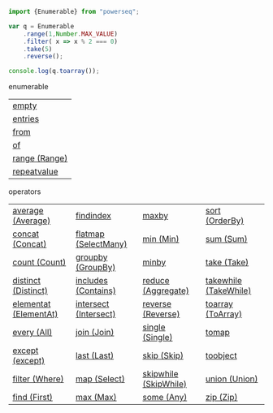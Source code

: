 

```javascript
import {Enumerable} from "powerseq";

var q = Enumerable
    .range(1,Number.MAX_VALUE)
    .filter( x => x % 2 === 0)
    .take(5)
    .reverse();

console.log(q.toarray());
```

enumerable
<table><tr><td><a href="https://github.com/marcinnajder/powerseq/tree/master/test/enumerable/empty.ts">empty</a></td></tr><tr><td><a href="https://github.com/marcinnajder/powerseq/tree/master/test/enumerable/entries.ts">entries</a></td></tr><tr><td><a href="https://github.com/marcinnajder/powerseq/tree/master/test/enumerable/from.ts">from</a></td></tr><tr><td><a href="https://github.com/marcinnajder/powerseq/tree/master/test/enumerable/of.ts">of</a></td></tr><tr><td><a href="https://github.com/marcinnajder/powerseq/tree/master/test/enumerable/range.ts">range (Range)</a></td></tr><tr><td><a href="https://github.com/marcinnajder/powerseq/tree/master/test/enumerable/repeatvalue.ts">repeatvalue</a></td></tr></table>

operators
<table><tr><td><a href="https://github.com/marcinnajder/powerseq/tree/master/test/operators/average.ts">average (Average)</a></td><td><a href="https://github.com/marcinnajder/powerseq/tree/master/test/operators/findindex.ts">findindex</a></td><td><a href="https://github.com/marcinnajder/powerseq/tree/master/test/operators/maxby.ts">maxby</a></td><td><a href="https://github.com/marcinnajder/powerseq/tree/master/test/operators/sort.ts">sort (OrderBy)</a></td></tr><tr><td><a href="https://github.com/marcinnajder/powerseq/tree/master/test/operators/concat.ts">concat (Concat)</a></td><td><a href="https://github.com/marcinnajder/powerseq/tree/master/test/operators/flatmap.ts">flatmap (SelectMany)</a></td><td><a href="https://github.com/marcinnajder/powerseq/tree/master/test/operators/min.ts">min (Min)</a></td><td><a href="https://github.com/marcinnajder/powerseq/tree/master/test/operators/sum.ts">sum (Sum)</a></td></tr><tr><td><a href="https://github.com/marcinnajder/powerseq/tree/master/test/operators/count.ts">count (Count)</a></td><td><a href="https://github.com/marcinnajder/powerseq/tree/master/test/operators/groupby.ts">groupby (GroupBy)</a></td><td><a href="https://github.com/marcinnajder/powerseq/tree/master/test/operators/minby.ts">minby</a></td><td><a href="https://github.com/marcinnajder/powerseq/tree/master/test/operators/take.ts">take (Take)</a></td></tr><tr><td><a href="https://github.com/marcinnajder/powerseq/tree/master/test/operators/distinct.ts">distinct (Distinct)</a></td><td><a href="https://github.com/marcinnajder/powerseq/tree/master/test/operators/includes.ts">includes (Contains)</a></td><td><a href="https://github.com/marcinnajder/powerseq/tree/master/test/operators/reduce.ts">reduce (Aggregate)</a></td><td><a href="https://github.com/marcinnajder/powerseq/tree/master/test/operators/takewhile.ts">takewhile (TakeWhile)</a></td></tr><tr><td><a href="https://github.com/marcinnajder/powerseq/tree/master/test/operators/elementat.ts">elementat (ElementAt)</a></td><td><a href="https://github.com/marcinnajder/powerseq/tree/master/test/operators/intersect.ts">intersect (Intersect)</a></td><td><a href="https://github.com/marcinnajder/powerseq/tree/master/test/operators/reverse.ts">reverse (Reverse)</a></td><td><a href="https://github.com/marcinnajder/powerseq/tree/master/test/operators/toarray.ts">toarray (ToArray)</a></td></tr><tr><td><a href="https://github.com/marcinnajder/powerseq/tree/master/test/operators/every.ts">every (All)</a></td><td><a href="https://github.com/marcinnajder/powerseq/tree/master/test/operators/join.ts">join (Join)</a></td><td><a href="https://github.com/marcinnajder/powerseq/tree/master/test/operators/single.ts">single (Single)</a></td><td><a href="https://github.com/marcinnajder/powerseq/tree/master/test/operators/tomap.ts">tomap</a></td></tr><tr><td><a href="https://github.com/marcinnajder/powerseq/tree/master/test/operators/except.ts">except (except)</a></td><td><a href="https://github.com/marcinnajder/powerseq/tree/master/test/operators/last.ts">last (Last)</a></td><td><a href="https://github.com/marcinnajder/powerseq/tree/master/test/operators/skip.ts">skip (Skip)</a></td><td><a href="https://github.com/marcinnajder/powerseq/tree/master/test/operators/toobject.ts">toobject</a></td></tr><tr><td><a href="https://github.com/marcinnajder/powerseq/tree/master/test/operators/filter.ts">filter (Where)</a></td><td><a href="https://github.com/marcinnajder/powerseq/tree/master/test/operators/map.ts">map (Select)</a></td><td><a href="https://github.com/marcinnajder/powerseq/tree/master/test/operators/skipwhile.ts">skipwhile (SkipWhile)</a></td><td><a href="https://github.com/marcinnajder/powerseq/tree/master/test/operators/union.ts">union (Union)</a></td></tr><tr><td><a href="https://github.com/marcinnajder/powerseq/tree/master/test/operators/find.ts">find (First)</a></td><td><a href="https://github.com/marcinnajder/powerseq/tree/master/test/operators/max.ts">max (Max)</a></td><td><a href="https://github.com/marcinnajder/powerseq/tree/master/test/operators/some.ts">some (Any)</a></td><td><a href="https://github.com/marcinnajder/powerseq/tree/master/test/operators/zip.ts">zip (Zip)</a></td></tr></table>
